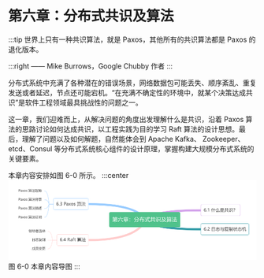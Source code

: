 # 第六章：分布式共识及算法

:::tip <a/>
世界上只有一种共识算法，就是 Paxos，其他所有的共识算法都是 Paxos 的退化版本。

:::right
—— Mike Burrows，Google Chubby 作者
:::

分布式系统中充满了各种潜在的错误场景，网络数据包可能丢失、顺序紊乱、重复发送或者延迟，节点还可能宕机。“在充满不确定性的环境中，就某个决策达成共识”是软件工程领域最具挑战性的问题之一。

这一章，我们迎难而上，从解决问题的角度出发理解什么是共识，沿着 Paxos 算法的思路讨论如何达成共识，以工程实践为目的学习 Raft 算法的设计思想。最后，理解了问题以及如何解题，自然能体会到 Apache Kafka、 Zookeeper、etcd、Consul 等分布式系统核心组件的设计原理，掌握构建大规模分布式系统的关键要素。

本章内容安排如图 6-0 所示。
:::center
  ![](../assets/consensus-summary.png) <br/>
  图 6-0 本章内容导图
:::